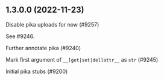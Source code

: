 ## 1.3.0.0 (2022-11-23)

Disable pika uploads for now (#9257)

See #9246.

Further annotate pika (#9240)

Mark first argument of `__[get|set|del]attr__` as `str` (#9245)

Initial pika stubs (#9200)

